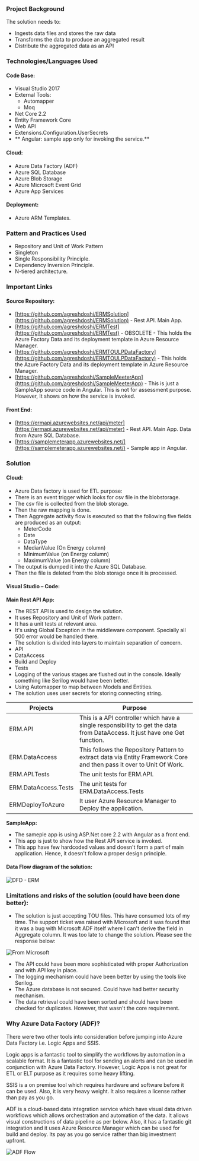 ### Project Background

The solution needs to:

-  Ingests data files and stores the raw data
-  Transforms the data to produce an aggregated result
-  Distribute the aggregated data as an API

### Technologies/Languages Used

#### Code Base:

-  Visual Studio 2017
  - External Tools:
    - Automapper
    - Moq
-  Net Core 2.2
-  Entity Framework Core
-  Web API
-  Extensions.Configuration.UserSecrets
- ** Angular: sample app only for invoking the service.**

#### Cloud:

-  Azure Data Factory (ADF)
-  Azure SQL Database
-  Azure Blob Storage
-  Azure Microsoft Event Grid
-  Azure App Services

#### Deployment:

-  Azure ARM Templates.

### Pattern and Practices Used

-  Repository and Unit of Work Pattern
-  Singleton
-  Single Responsibility Principle.
-  Dependency Inversion Principle.
-  N-tiered architecture.

### Important Links

#### Source Repository:

-  [https://github.com/agreshdoshi/ERMSolution](https://github.com/agreshdoshi/ERMSolution) - Rest API. Main App.
-  [https://github.com/agreshdoshi/ERMTest](https://github.com/agreshdoshi/ERMTest) - OBSOLETE - This holds the Azure Factory Data and its deployment template in Azure Resource Manager.
-  [https://github.com/agreshdoshi/ERMTOULPDataFactory](https://github.com/agreshdoshi/ERMTOULPDataFactory) - This holds the Azure Factory Data and its deployment template in Azure Resource Manager.
-  [https://github.com/agreshdoshi/SampleMeeterApp](https://github.com/agreshdoshi/SampleMeeterApp) - This is just a SampleApp source code in Angular. This is not for assessment purpose. However, It shows on how the service is invoked.

#### Front End:

-  [https://ermapi.azurewebsites.net/api/meter](https://ermapi.azurewebsites.net/api/meter) - Rest API. Main App. Data from Azure SQL Database.
-  [https://samplemeterapp.azurewebsites.net/](https://samplemeterapp.azurewebsites.net/) - Sample app in Angular.

### Solution

#### Cloud:

-  Azure Data factory is used for ETL purpose:
-  There is an event trigger which looks for csv file in the blobstorage.
-  The csv file is collected from the blob storage.
-  Then the raw mapping is done.
-  Then Aggregate activity flow is executed so that the following five fields are produced as an output:
    - MeterCode
    - Date
    - DataType
    - MedianValue (On Energy column)
    - MinimumValue (on Energy column)
    - MaximumValue (on Energy column)
-  The output is dumped it into the Azure SQL Database.
-  Then the file is deleted from the blob storage once it is processed.

#### Visual Studio – Code:

**Main Rest API App:**

-  The REST API is used to design the solution.
-  It uses Repository and Unit of Work pattern.
-  It has a unit tests at relevant area.
-  It&#39;s using Global Exception in the middleware component. Specially all 500 error would be handled there.
-  The solution is divided into layers to maintain separation of concern.
  - API
  - DataAccess
  - Build and Deploy
  - Tests
-  Logging of the various stages are flushed out in the console. Ideally something like Serilog would have been better.
-  Using Automapper to map between Models and Entities.
-  The solution uses user secrets for storing connecting string.

| Projects | Purpose |
|----------|---------|
| ERM.API |This is a API controller which have a single responsibility to get the data from DataAccess. It just have one Get function.|
| ERM.DataAccess | This follows the Repository Pattern to extract data via Entity Framework Core and then pass it over to Unit Of Work. |
| ERM.API.Tests |The unit tests for ERM.API.|
| ERM.DataAccess.Tests | The unit tests for ERM.DataAccess.Tests |
| ERMDeployToAzure | It user Azure Resource Manager to Deploy the application. |

**SampleApp:**

-  The sameple app is using ASP.Net core 2.2 with Angular as a front end.
-  This app is just to show how the Rest API service is invoked.
-  This app have few hardcoded values and doesn&#39;t form a part of main application. Hence, it doesn&#39;t follow a proper design principle.

#### Data Flow diagram of the solution:

 ![DFD - ERM](https://user-images.githubusercontent.com/38810792/63645390-75d15c00-c740-11e9-9040-de0dbefdbe0c.png)

### Limitations and risks of the solution (could have been done better):

-  The solution is just accepting TOU files. This have consumed lots of my time. The support ticket was raised with Microsoft and it was found that it was a bug with Microsoft ADF itself where I can&#39;t derive the field in Aggregate column. It was too late to change the solution. Please see the response below:

 ![From Microsoft](https://user-images.githubusercontent.com/38810792/63645402-e2e4f180-c740-11e9-9b86-a17b8b78b4f5.png)

-  The API could have been more sophisticated with proper Authorization and with API key in place.
-  The logging mechanism could have been better by using the tools like Serilog.
-  The Azure database is not secured. Could have had better security mechanism.
-  The data retrieval could have been sorted and should have been checked for duplicates. However, that wasn&#39;t the core requirement.

### Why Azure Data Factory (ADF)?

There were two other tools into consideration before jumping into Azure Data Factory i.e. Logic Apps and SSIS.

Logic apps is a fantastic tool to simplify the workflows by automation in a scalable format. It is a fantastic tool for sending an alerts and can be used in conjunction with Azure Data Factory. However, Logic Apps is not great for ETL or ELT purpose as it requires some heavy lifting.

SSIS is a on premise tool which requires hardware and software before it can be used. Also, it is very heavy weight. It also requires a license rather than pay as you go.

ADF is a cloud-based data integration service which have visual data driven workflows which allows orchestration and automation of the data. It allows visual constructions of data pipeline as per below. Also, it has a fantastic git integration and it uses Azure Resource Manager which can be used for build and deploy. Its pay as you go service rather than big investment upfront.

 ![ADF Flow](https://user-images.githubusercontent.com/38810792/63645413-1de72500-c741-11e9-9ddb-2b4b6be84183.png)

